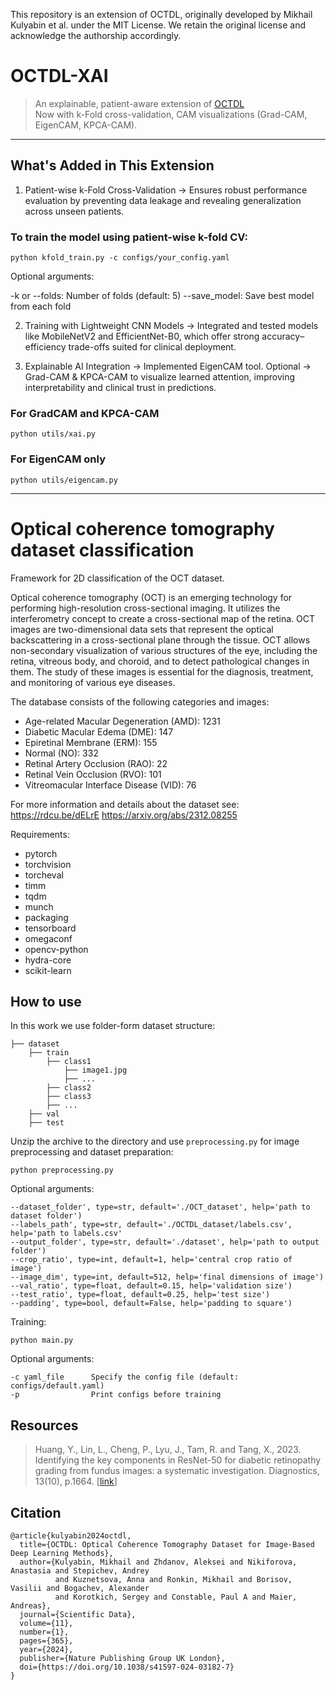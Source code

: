 This repository is an extension of OCTDL, originally developed by Mikhail Kulyabin et al. under the MIT License.
We retain the original license and acknowledge the authorship accordingly.


# OCTDL-XAI

> An explainable, patient-aware extension of [OCTDL](https://github.com/MikhailKulyabin/OCTDL)  
> Now with k-Fold cross-validation, CAM visualizations (Grad-CAM, EigenCAM, KPCA-CAM).
---

## What's Added in This Extension

1. Patient-wise k-Fold Cross-Validation
→ Ensures robust performance evaluation by preventing data leakage and revealing generalization across unseen patients.

### To train the model using patient-wise k-fold CV:

```shell
python kfold_train.py -c configs/your_config.yaml
```
Optional arguments:

-k or --folds: Number of folds (default: 5)
--save_model: Save best model from each fold

2. Training with Lightweight CNN Models
→ Integrated and tested models like MobileNetV2 and EfficientNet-B0, which offer strong accuracy–efficiency trade-offs suited for clinical deployment.


3. Explainable AI Integration
→ Implemented EigenCAM tool. Optional -> Grad-CAM & KPCA-CAM to visualize learned attention, improving interpretability and clinical trust in predictions.

### For GradCAM and KPCA-CAM
```shell
python utils/xai.py
```

### For EigenCAM only
```shell
python utils/eigencam.py
```
---

# Optical coherence tomography dataset classification

Framework for 2D classification of the OCT dataset.

Optical coherence tomography (OCT) is an emerging technology for performing high-resolution cross-sectional imaging. 
It utilizes the interferometry concept to create a cross-sectional map of the retina. 
OCT images are two-dimensional data sets that represent the optical backscattering in a cross-sectional plane 
through the tissue. 
OCT allows non-secondary visualization of various structures of the eye, including the retina, vitreous body,
and choroid, and to detect pathological changes in them. 
The study of these images is essential for the diagnosis, treatment, and monitoring of various eye diseases.

The database consists of the following categories and images:

- Age-related Macular Degeneration (AMD): 1231
- Diabetic Macular Edema (DME): 147
- Epiretinal Membrane (ERM): 155
- Normal (NO): 332
- Retinal Artery Occlusion (RAO): 22
- Retinal Vein Occlusion (RVO): 101
- Vitreomacular Interface Disease (VID): 76

For more information and details about the dataset see:
https://rdcu.be/dELrE
https://arxiv.org/abs/2312.08255


Requirements:
- pytorch
- torchvision
- torcheval
- timm
- tqdm
- munch
- packaging
- tensorboard
- omegaconf
- opencv-python
- hydra-core
- scikit-learn



## How to use
In this work we use folder-form dataset structure:
```
├── dataset
    ├── train
        ├── class1
            ├── image1.jpg
            ├── ...
        ├── class2
        ├── class3
        ├── ...
    ├── val
    ├── test
```
Unzip the archive to the directory and use `preprocessing.py` for image preprocessing and dataset preparation:
```
python preprocessing.py
```
Optional arguments:
```
--dataset_folder', type=str, default='./OCT_dataset', help='path to dataset folder')
--labels_path', type=str, default='./OCTDL_dataset/labels.csv', help='path to labels.csv'
--output_folder', type=str, default='./dataset', help='path to output folder')
--crop_ratio', type=int, default=1, help='central crop ratio of image')
--image_dim', type=int, default=512, help='final dimensions of image')
--val_ratio', type=float, default=0.15, help='validation size')
--test_ratio', type=float, default=0.25, help='test size')
--padding', type=bool, default=False, help='padding to square')
```

Training:

```shell
python main.py
```

Optional arguments:
```
-c yaml_file      Specify the config file (default: configs/default.yaml)
-p                Print configs before training
```



## Resources

> Huang, Y., Lin, L., Cheng, P., Lyu, J., Tam, R. and Tang, X., 2023. Identifying the key components in ResNet-50 for diabetic retinopathy grading from fundus images: a systematic investigation. Diagnostics, 13(10), p.1664. [[link](https://www.mdpi.com/2075-4418/13/10/1664)]


## Citation
```
@article{kulyabin2024octdl,
  title={OCTDL: Optical Coherence Tomography Dataset for Image-Based Deep Learning Methods},
  author={Kulyabin, Mikhail and Zhdanov, Aleksei and Nikiforova, Anastasia and Stepichev, Andrey 
          and Kuznetsova, Anna and Ronkin, Mikhail and Borisov, Vasilii and Bogachev, Alexander 
          and Korotkich, Sergey and Constable, Paul A and Maier, Andreas},
  journal={Scientific Data},
  volume={11},
  number={1},
  pages={365},
  year={2024},
  publisher={Nature Publishing Group UK London},
  doi={https://doi.org/10.1038/s41597-024-03182-7}
}
```
